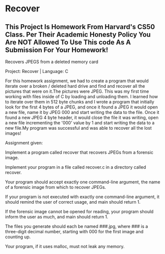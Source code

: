 # Recover
## This Project Is Homework From Harvard's CS50 Class. Per Their Academic Honesty Policy You Are NOT Allowed To Use This code As A Submission For Your Homework!

Recovers JPEGS from a deleted memory card

Project: Recover | Language: C‍

For this homework assignment, we had to create a program that would iterate over a broken / deleted hard drive and find and recover all the pictures that were on it.The pictures were JPEG. This was my first time working with files inside of C by loading and unloading them. I learned how to iterate over them in 512 byte chunks and I wrote a program that initially look for the first 4 bytes of a JPEG, and once it found a JPEG it would open a new file, name it by JPEG 000 and start writing the data to the file. Once it found a new JPEG 4 byte header, it would close the file it was writing, open a new file incrementing the '000' value by 1 and start writing the data to a new file.My program was successful and was able to recover all the lost images!

Assignment given:

Implement a program called recover that recovers JPEGs from a forensic image.

Implement your program in a file called recover.c in a directory called recover.

Your program should accept exactly one command-line argument, the name of a forensic image from which to recover JPEGs.

If your program is not executed with exactly one command-line argument, it should remind the user of correct usage, and main should return 1.

If the forensic image cannot be opened for reading, your program should inform the user as much, and main should return 1.

The files you generate should each be named ###.jpg, where ### is a three-digit decimal number, starting with 000 for the first image and counting up.

Your program, if it uses malloc, must not leak any memory.
